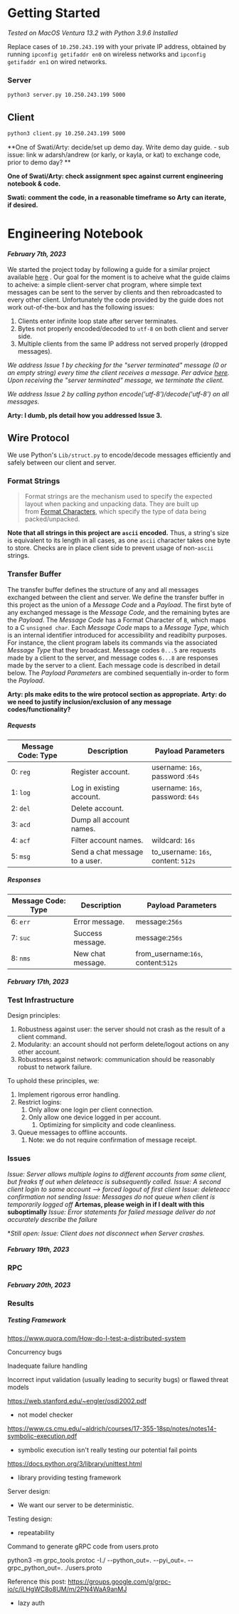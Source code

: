 # Getting Started
*Tested on MacOS Ventura 13.2 with Python 3.9.6 Installed*

Replace cases of `10.250.243.199` with your private IP address, obtained by running `ipconfig getifaddr en0` on wireless networks and `ipconfig getifaddr en1` on wired networks.

### Server
```bash
python3 server.py 10.250.243.199 5000
```

## Client
```bash
python3 client.py 10.250.243.199 5000
```

**One of Swati/Arty: decide/set up demo day. Write demo day guide.
	- sub issue: link w adarsh/andrew (or karly, or kayla, or kat) to exchange code, prior to demo day?
**
 
**One of Swati/Arty: check assignment spec against current engineering notebook & code.**

**Swati: comment the code, in a reasonable timeframe so Arty can iterate, if desired.**

# Engineering Notebook
#### *February 7th, 2023*
We started the project today by following a guide for a similar project available [here](https://www.geeksforgeeks.org/simple-chat-room-using-python/) . Our goal for the moment is to acheive what the guide claims to acheive: a simple client-server chat program, where simple text messages can be sent to the server by clients and then rebroadcasted to every other client. Unfortunately the code provided by the guide does not work out-of-the-box and has the following issues:
1. Clients enter infinite loop state after server terminates.
2. Bytes not properly encoded/decoded to `utf-8` on both client and server side.
3. Multiple clients from the same IP address not served properly (dropped messages).

*We address Issue 1 by checking for the "server terminated" message (0 or an empty string) every time the client receives a message. Per advice [here](https://stackoverflow.com/questions/19795529/python-troubles-controlling-dead-sockets-through-select). Upon receiving the "server terminated" message, we terminate the client.*

*We address Issue 2 by calling python encode('utf-8')/decode('utf-8') on all messages.*

**Arty: I dumb, pls detail how you addressed Issue 3.**

## Wire Protocol

We use Python's `Lib/struct.py` to encode/decode messages efficiently and safely between our client and server. 

### Format Strings

> Format strings are the mechanism used to specify the expected layout when packing and unpacking data. They are built up from [Format Characters](https://docs.python.org/3.7/library/struct.html#format-characters), which specify the type of data being packed/unpacked.

**Note that all strings in this project are `ascii` encoded.** Thus, a string's size is equivalent to its length in all cases, as one `ascii` character takes one byte to store. Checks are in place client side to prevent usage of non-`ascii` strings.

### Transfer Buffer

The transfer buffer defines the structure of any and all messages exchanged between the client and server. We define the transfer buffer in this project as the union of a *Message Code* and a *Payload*. The first byte of any exchanged message is the *Message Code*, and the remaining bytes are the *Payload*. The *Message Code* has a Format Character of `B`, which maps to a C `unsigned char`. Each *Message Code* maps to a *Message Type*, which is an internal identifier introduced for accessibility and readibilty purposes. For instance, the client program labels its commands via the associated *Message Type* that they broadcast. Message codes `0...5` are requests made by a client to the server, and message codes `6...8` are responses made by the server to a client. Each message code is described in detail below. The *Payload Parameters* are combined sequentially in-order to form the *Payload*.

**Arty: pls make edits to the wire protocol section as appropriate.**
**Arty: do we need to justify inclusion/exclusion of any message codes/functionality?**

##### Requests 

Message Code: Type | Description | Payload Parameters
------------ | ------------ | ------------
0: `reg` | Register account. | username: `16s`, password :`64s`
1: `log` | Log in existing account. | username: `16s`, password: `64s`
2: `del` | Delete account. |
3: `acd` | Dump all account names. |
4: `acf` | Filter account names. | wildcard: `16s`
5: `msg` | Send a chat message to a user. | to_username: `16s`, content: `512s`

##### Responses

Message Code: Type | Description | Payload Parameters
------------ | ------------ | ------------ 
6: `err` | Error message. | message:`256s`
7: `suc` | Success message. | message:`256s`
8: `nms` | New chat message. | from_username:`16s`, content:`512s`

#### *February 17th, 2023*

### Test Infrastructure

Design principles:
1. Robustness against user: the server should not crash as the result of a client command. 
2. Modularity: an account should not perform delete/logout actions on any other account.
3. Robustness against network: communication should be reasonably robust to network failure.

To uphold these principles, we:
1. Implement rigorous error handling.
2. Restrict logins:
	1. Only allow one login per client connection.
	2. Only allow one device logged in per account.
		1. Optimizing for simplicity and code cleanliness.
3. Queue messages to offline accounts.
	1. Note: we do not require confirmation of message receipt.

### Issues

*Issue: Server allows multiple logins to different accounts from same client, but freaks tf out when deleteacc is subsequently called.*
*Issue: A second client login to same account --> forced logout of first client*
*Issue: deleteacc confirmation not sending*
*Issue: Messages do not queue when client is temporarily logged off* **Artemas, please weigh in if I dealt with this suboptimally**
*Issue: Error statements for failed message deliver do not accurately describe the failure*

**Still open: *Issue: Client does not disconnect when Server crashes.**

#### *February 19th, 2023*

### RPC

#### *February 20th, 2023*

### Results


##### Testing Framework

  
  

https://www.quora.com/How-do-I-test-a-distributed-system

Concurrency bugs

Inadequate failure handling

Incorrect input validation (usually leading to security bugs) or flawed threat models

  
  

https://web.stanford.edu/~engler/osdi2002.pdf

- not model checker

  
  

https://www.cs.cmu.edu/~aldrich/courses/17-355-18sp/notes/notes14-symbolic-execution.pdf

- symbolic execution isn't really testing our potential fail points

  
  

https://docs.python.org/3/library/unittest.html

- library providing testing framework

  

Server design:

- We want our server to be deterministic.

  

Testing design:

- repeatability

  

Command to generate gRPC code from users.proto

python3 -m grpc_tools.protoc -I./ --python_out=. --pyi_out=. --grpc_python_out=. ./users.proto

  

Reference this post: https://groups.google.com/g/grpc-io/c/iLHgWC8o8UM/m/2PN4WaA9anMJ

- lazy auth